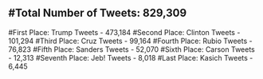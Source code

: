 #Total Number of Tweets: 829,309 
---
#First Place: Trump Tweets - 473,184
#Second Place: Clinton Tweets - 101,294
#Third Place: Cruz Tweets - 99,164
#Fourth Place: Rubio Tweets - 76,823
#Fifth Place: Sanders Tweets - 52,070
#Sixth Place: Carson Tweets - 12,313
#Seventh Place: Jeb! Tweets - 8,018
#Last Place: Kasich Tweets - 6,445
